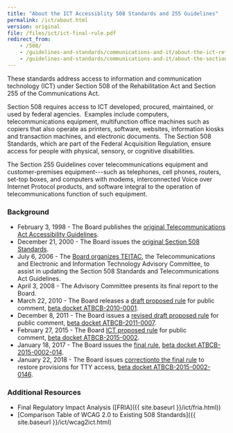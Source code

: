 ```yaml
---
title: "About the ICT Accessiblity 508 Standards and 255 Guidelines"
permalink: /ict/about.html
version: original
file: /files/ict/ict-final-rule.pdf
redirect_from:
    - /508/
    - /guidelines-and-standards/communications-and-it/about-the-ict-refresh/
    - /guidelines-and-standards/communications-and-it/about-the-section-508-standards/
---
```

These standards address access to information and communication technology (ICT) under Section 508 of the Rehabilitation Act and Section 255 of the Communications Act. 

Section 508 requires access to ICT developed, procured, maintained, or used by federal agencies.  Examples include computers, telecommunications equipment, multifunction office machines such as copiers that also operate as printers, software, websites, information kiosks and transaction machines, and electronic documents.  The Section 508 Standards, which are part of the Federal Acquisition Regulation, ensure access for people with physical, sensory, or cognitive disabilities.

The Section 255 Guidelines cover telecommunications equipment and customer-premises equipment---such as telephones, cell phones, routers, set-top boxes, and computers with modems, interconnected Voice over Internet Protocol products, and software integral to the operation of telecommunications function of such equipment.

### Background

* February 3, 1998 - The Board publishes the [original Telecommunications Act Accessibility Guidelines](https://federalregister.gov/d/98-2414).
* December 21, 2000 - The Board issues the [original Section 508 Standards](https://federalregister.gov/d/E6-10562).
* July 6, 2006 - The [Board organizes TEITAC](https://federalregister.gov/d/E6-10562), the Telecommunications and Electronic and Information Technology Advisory Committee, to assist in updating the Section 508 Standards and Telecommunications Act Guidelines.
* April 3, 2008 - The Advisory Committee presents its final report to the Board.
* March 22, 2010 - The Board releases a [draft proposed rule](https://federalregister.gov/d/2010-6245) for public comment, [beta docket ATBCB-2010-0001](https://beta.regulations.gov/docket/ATBCB-2010-0001).
* December 8, 2011 - The Board issues a [revised draft proposed rule](https://federalregister.gov/d/2011-31462) for public comment, [beta docket ATBCB-2011-0007](https://beta.regulations.gov/docket/ATBCB-2011-0007).
* February 27, 2015 - The Board [ICT proposed rule](https://federalregister.gov/d/2015-03467) for public comment, [beta docket ATBCB-2015-0002](https://beta.regulations.gov/docket/ATBCB-2015-0002).
* January 18, 2017 - The Board issues the [final rule](https://federalregister.gov/d/2017-00395), [beta docket ATBCB-2015-0002-014](https://beta.regulations.gov/document/ATBCB-2015-0002-0144).
* January 22, 2018 - The Board issues [correctionto the final rule](https://federalregister.gov/d/2018-00848) to restore provisions for TTY access, [beta docket ATBCB-2015-0002-0146](https://beta.regulations.gov/document/ATBCB-2015-0002-0146).

### Additional Resources

* Final Regulatory Impact Analysis ([FRIA]({{ site.baseurl }}/ict/fria.html))
* [Comparison Table of WCAG 2.0 to Existing 508 Standards]({{ site.baseurl }}/ict/wcag2ict.html)
